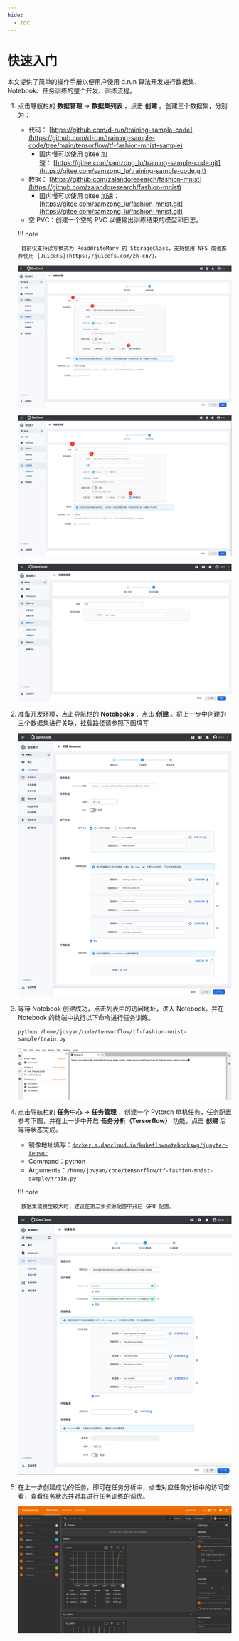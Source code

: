 ```yaml
---
hide:
  - toc
---
```


# 快速入门

本文提供了简单的操作手册以便用户使用 d.run 算法开发进行数据集、Notebook、任务训练的整个开发、训练流程。

1. 点击导航栏的 **数据管理** -> **数据集列表** ，点击 **创建** 。创建三个数据集，分别为：
    - 代码： [https://github.com/d-run/training-sample-code](https://github.com/d-run/training-sample-code/tree/main/tensorflow/tf-fashion-mnist-sample)
        - 国内慢可以使用 gitee 加速： [https://gitee.com/samzong_lu/training-sample-code.git](https://gitee.com/samzong_lu/training-sample-code.git)
    - 数据： [https://github.com/zalandoresearch/fashion-mnist](https://github.com/zalandoresearch/fashion-mnist)
        - 国内慢可以使用 gitee 加速： [https://gitee.com/samzong_lu/fashion-mnist.git](https://gitee.com/samzong_lu/fashion-mnist.git)
    - 空 PVC：创建一个空的 PVC 以便输出训练结束的模型和日志。

    !!! note

        目前仅支持读写模式为 ReadWriteMany 的 StorageClass，支持使用 NFS 或者推荐使用 [JuiceFS](https://juicefs.com/zh-cn/)。

    ![baize](images/baize-01.png)

    ![baize](images/baize-02.png)

    ![baize](images/baize-03.png)

2. 准备开发环境，点击导航栏的 **Notebooks** ，点击 **创建** 。将上一步中创建的三个数据集进行关联，挂载路径请参照下图填写：

    ![baize](images/baize-04.png)

3. 等待 Notebook 创建成功，点击列表中的访问地址，进入 Notebook。并在 Notebook 的终端中执行以下命令进行任务训练。

    ```shell
    python /home/jovyan/code/tensorflow/tf-fashion-mnist-sample/train.py
    ```

    ![baize](images/baize-05.png)

4. 点击导航栏的 **任务中心** -> **任务管理** ，创建一个 Pytorch 单机任务，任务配置参考下图，并在上一步中开启 **任务分析（Tersorflow）** 功能，点击 **创建** 后等待状态完成。

    - 镜像地址填写：[`docker.m.daocloud.io/kubeflownotebookswg/jupyter-tensor`](http://docker.m.daocloud.io/kubeflownotebookswg/jupyter-tensor)
    - Command：python
    - Arguments：`/home/jovyan/code/tensorflow/tf-fashion-mnist-sample/train.py`

    !!! note

        数据集或模型较大时，建议在第二步资源配置中开启 GPU 配置。

    ![baize](images/baize-06.png)

5. 在上一步创建成功的任务，即可在任务分析中，点击对应任务分析中的访问查看，查看任务状态并对其进行任务训练的调优。

    ![baize](images/baize-07.png)
